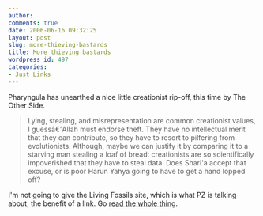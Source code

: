 ```yaml
---
author:
comments: true
date: 2006-06-16 09:32:25
layout: post
slug: more-thieving-bastards
title: More thieving bastards
wordpress_id: 497
categories:
- Just Links
---
```


Pharyngula has unearthed a nice little creationist rip-off, this time by The Other Side.


> Lying, stealing, and misrepresentation are common creationist values, I guessâ€”Allah must endorse theft. They have no intellectual merit that they can contribute, so they have to resort to pilfering from evolutionists. Although, maybe we can justify it by comparing it to a starving man stealing a loaf of bread: creationists are so scientifically impoverished that they have to steal data. Does Shari'a accept that excuse, or is poor Harun Yahya going to have to get a hand lopped off?

I'm not going to give the Living Fossils site, which is what PZ is talking about, the benefit of a link. Go [read the whole thing](http://scienceblogs.com/pharyngula/2006/06/creationist_amorality.php).
